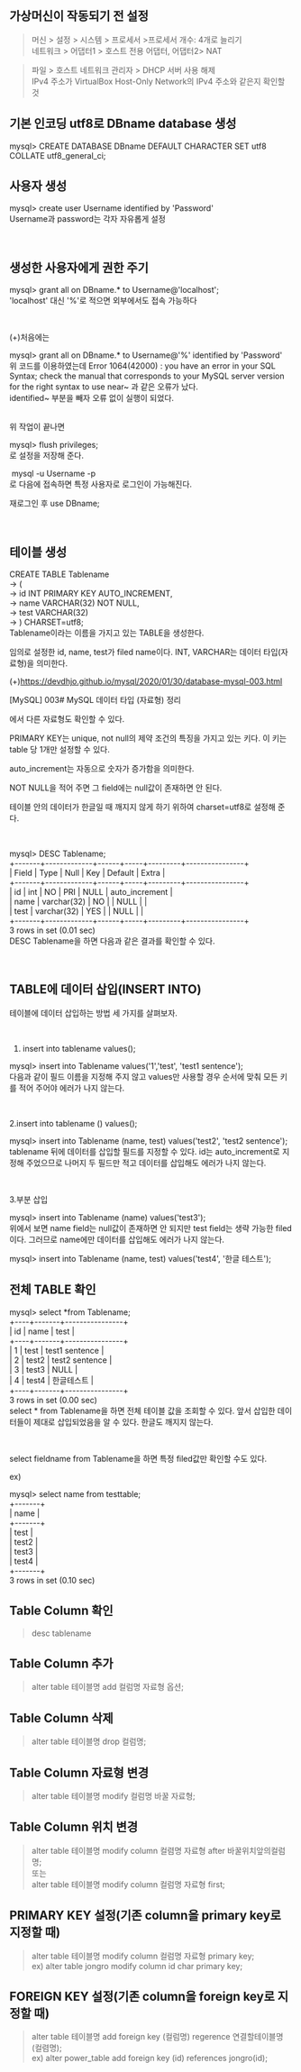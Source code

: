 ## 가상머신이 작동되기 전 설정
> 머신 > 설정 > 시스템 > 프로세서 >프로세서 개수: 4개로 늘리기  
> 네트워크 > 어댑터1 > 호스트 전용 어댑터, 어댑터2> NAT   
  
> 파일 > 호스트 네트워크 관리자 > DHCP 서버 사용 해제  
> IPv4 주소가 VirtualBox Host-Only Network의 IPv4 주소와 같은지 확인할 것

## 기본 인코딩 utf8로 DBname database  생성

mysql> CREATE DATABASE DBname DEFAULT CHARACTER SET utf8 COLLATE utf8_general_ci;  
  
## 사용자 생성  
  
mysql> create user Username identified by 'Password'  
Username과 password는 각자 자유롭게 설정

​

## 생성한 사용자에게 권한 주기  

mysql> grant all on DBname.* to Username@﻿'localhost';  
'localhost' 대신 '%'로 적으면 외부에서도 접속 가능하다  

​

(+)처음에는

mysql> grant all on DBname.* to Username@'%' identified by 'Password'  
위 코드를 이용하였는데 Error 1064(42000) : you have an error in your SQL Syntax; check the manual that corresponds to your MySQL server version for the right syntax to use near~ 과 같은 오류가 났다.  
identified~ 부분을 빼자 오류 없이 실행이 되었다.  
​

위 작업이 끝나면  

mysql> flush privileges;  
로 설정을 저장해 준다.  

​
mysql -u Username -p  
로 다음에 접속하면 특정 사용자로 로그인이 가능해진다.  
  
재로그인 후  use DBname;  
  
​
  
## 테이블 생성  
  
CREATE TABLE Tablename  
    -> (  
    ->  id INT PRIMARY KEY AUTO_INCREMENT,   
    ->  name VARCHAR(32) NOT NULL,  
    ->  test VARCHAR(32)  
    -> ) CHARSET=utf8;  
Tablename이라는 이름을 가지고 있는 TABLE을 생성한다.  
  
임의로 설정한 id, name, test가 filed name이다. INT, VARCHAR는 데이터 타입(자료형)을 의미한다.  
  
(+)https://devdhjo.github.io/mysql/2020/01/30/database-mysql-003.html
  
 
[MySQL] 003# MySQL 데이터 타입 (자료형) 정리  
  

에서 다른 자료형도 확인할 수 있다.  
  
PRIMARY KEY는 unique, not null의 제약 조건의 특징을 가지고 있는 키다. 이 키는 table 당 1개만 설정할 수 있다.  

auto_increment는 자동으로 숫자가 증가함을 의미한다.  

NOT NULL을 적어 주면 그 field에는 null값이 존재하면 안 된다.  

테이블 안의 데이터가 한글일 때 깨지지 않게 하기 위하여 charset=utf8로 설정해 준다.  
  
​
  
mysql> DESC Tablename;  
+-------+-------------+------+-----+---------+----------------+  
| Field | Type        | Null | Key | Default | Extra          |  
+-------+-------------+------+-----+---------+----------------+  
| id    | int         | NO   | PRI | NULL    | auto_increment |  
| name  | varchar(32) | NO   |     | NULL    |                |  
| test  | varchar(32) | YES  |     | NULL    |                |  
+-------+-------------+------+-----+---------+----------------+  
3 rows in set (0.01 sec)  
DESC Tablename을 하면 다음과 같은 결과를 확인할 수 있다.  
  
​
  
## TABLE에 데이터 삽입(INSERT INTO)  
  
테이블에 데이터 삽입하는 방법 세 가지를 살펴보자.  
  
​

1. insert into tablename values();  
  
mysql> insert into Tablename values('1','test', 'test1 sentence');  
다음과 같이 필드 이름을 지정해 주지 않고  values만 사용할 경우 순서에 맞춰 모든 키를 적어 주어야 에러가 나지 않는다.  
  
​
  
2.insert into tablename () values();  

mysql> insert into Tablename (name, test) values('test2', 'test2 sentence');  
tablename 뒤에 데이터를 삽입할 필드를 지정할 수 있다. id는 auto_increment로 지정해 주었으므로 나머지 두 필드만 적고 데이터를 삽입해도 에러가 나지 않는다.  
  
​
  
3.부분 삽입  
  
mysql> insert into Tablename (name) values('test3');  
위에서 보면 name field는 null값이 존재하면 안 되지만 test field는 생략 가능한 filed이다. 그러므로 name에만 데이터를 삽입해도 에러가 나지 않는다.  
  
mysql> insert into Tablename (name, test) values('test4', '한글 테스트');  
  
## 전체 TABLE 확인  
  
mysql> select *from Tablename;  
+----+-------+----------------+  
| id | name  | test           |  
+----+-------+----------------+  
|  1 | test  | test1 sentence |  
|  2 | test2 | test2 sentence |  
|  3 | test3 | NULL           |  
|  4 | test4 | 한글테스트      |  
+----+-------+----------------+  
3 rows in set (0.00 sec)  
select * from Tablename을 하면 전체 테이블 값을 조회할 수 있다. 앞서 삽입한 데이터들이 제대로 삽입되었음을 알 수 있다. 한글도 깨지지 않는다.  
  
​
  
select fieldname from Tablename을 하면 특정 filed값만 확인할 수도 있다.  
  
ex)  
  
mysql> select name from testtable;  
+-------+  
| name  |  
+-------+  
| test  |  
| test2 |  
| test3 |  
| test4 |  
+-------+  
3 rows in set (0.10 sec)  


 ## Table Column 확인
 > desc tablename
 
 ## Table Column 추가
 > alter table 테이블명 add 컬럼명 자료형 옵션;  
 
 ## Table Column 삭제
 > alter table 테이블명 drop 컬럼명;  
   
 ## Table Column 자료형 변경  
 > alter table 테이블명 modify 컬럼명 바꿀 자료형;
 
 ## Table Column 위치 변경
 > alter table 테이블명 modify column 컬렴명 자료형 after 바꿀위치앞의컬럼명;  
 또는  
 > alter table 테이블명 modify column 컬럼명 자료형 first;  
   
 ## PRIMARY KEY 설정(기존 column을  primary key로 지정할 때)  
 > alter table 테이블명 modify column 컬럼명 자료형 primary key;  
  ex) alter table jongro modify column id char primary key;  
     
 ## FOREIGN KEY 설정(기존 column을 foreign key로 지정할 때)  
 > alter table 테이블명 add foreign key (컬럼명) regerence 연결할테이블명(컬렴명);  
  ex) alter power_table add foreign key (id) references jongro(id);   
 
